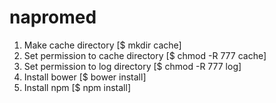 # napromed

1) Make cache directory [$ mkdir cache]
2) Set permission to cache directory [$ chmod -R 777 cache]
3) Set permission to log directory [$ chmod -R 777 log]
4) Install bower [$ bower install]
5) Install npm [$ npm install]